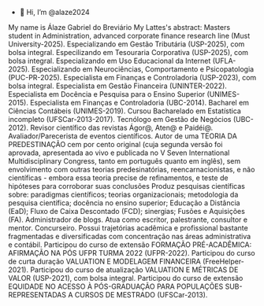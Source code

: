 - 👋 Hi, I’m @alaze2024

My name is Álaze Gabriel do Breviário
My Lattes's abstract: Masters student in Administration, advanced corporate finance research line (Must University-2025). Especializando em Gestão Tributária (USP-2025), com bolsa integral. Especilizando em Tesouraria Corporativa (USP-2025), com bolsa integral. Especializando em Uso Educacional da Internet (UFLA-2025). Especializando em Neurociências, Comportamento e Psicopatologia (PUC-PR-2025). Especialista em Finanças e Controladoria (USP-2023), com bolsa integral. Especialista em Gestão Financeira (UNINTER-2022). Especialista em Docência e Pesquisa para o Ensino Superior (UNIMES-2015). Especialista em Finanças e Controladoria (UBC-2014). Bacharel em Ciências Contábeis (UNIMES-2019). Cursou Bacharelado em Estatística incompleto (UFSCar-2013-2017). Tecnólogo em Gestão de Negócios (UBC-2012). Revisor científico das revistas Ágor@, Aten@ e Paidéi@. Avaliador/Parecerista de eventos científicos. Autor de uma TEORIA DA PREDESTINAÇÃO cem por cento original (cuja segunda versão foi aprovada, apresentada ao vivo e publicada no V Seven International Multidisciplinary Congress, tanto em português quanto em inglês), sem envolvimento com outras teorias predesinatórias, reencarnacionistas, e não científicas - embora essa teoria precise de refinamentos, e teste de hipóteses para corroborar suas conclusões Produz pesquisas científicas sobre: paradigmas científicos; teorias organizacionais; metodologia da pesquisa científica; docência no ensino superior; Educação a Distância (EaD); Fluxo de Caixa Descontado (FCD); sinergias; Fusões e Aquisições (FA). Administrador de blogs. Atua como escritor, palestrante, consultor e mentor. Concurseiro. Possui trajetórias acadêmica e profissional bastante fragmentadas e diversificadas com concentração nas áreas administrativa e contábil. Participou do curso de extensão FORMAÇÃO PRÉ-ACADÊMICA: AFIRMAÇÃO NA PÓS UFPR TURMA 2022 (UFPR-2022). Participou do curso de curta duração VALUATION E MODELAGEM FINANCEIRA (FreeHelper-2021). Participou do curso de atualização VALUATION E MÉTRICAS DE VALOR (USP-2021), com bolsa integral. Participou do curso de extensão EQUIDADE NO ACESSO À PÓS-GRADUAÇÃO PARA POPULAÇÕES SUB-REPRESENTADAS A CURSOS DE MESTRADO (UFSCar-2013).

 




